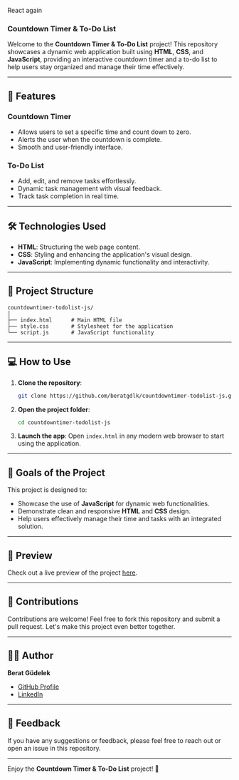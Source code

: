 React again
### Countdown Timer & To-Do List

Welcome to the **Countdown Timer & To-Do List** project! This repository showcases a dynamic web application built using **HTML**, **CSS**, and **JavaScript**, providing an interactive countdown timer and a to-do list to help users stay organized and manage their time effectively.

---

## 🚀 Features

### Countdown Timer
- Allows users to set a specific time and count down to zero.
- Alerts the user when the countdown is complete.
- Smooth and user-friendly interface.

### To-Do List
- Add, edit, and remove tasks effortlessly.
- Dynamic task management with visual feedback.
- Track task completion in real time.

---

## 🛠️ Technologies Used
- **HTML**: Structuring the web page content.
- **CSS**: Styling and enhancing the application's visual design.
- **JavaScript**: Implementing dynamic functionality and interactivity.

---

## 📂 Project Structure
```
countdowntimer-todolist-js/
│
├── index.html      # Main HTML file
├── style.css       # Stylesheet for the application
└── script.js       # JavaScript functionality
```

---

## 💻 How to Use
1. **Clone the repository**:
   ```bash
   git clone https://github.com/beratgdlk/countdowntimer-todolist-js.git
   ```
2. **Open the project folder**:
   ```bash
   cd countdowntimer-todolist-js
   ```
3. **Launch the app**:
   Open `index.html` in any modern web browser to start using the application.

---

## 🎯 Goals of the Project
This project is designed to:
- Showcase the use of **JavaScript** for dynamic web functionalities.
- Demonstrate clean and responsive **HTML** and **CSS** design.
- Help users effectively manage their time and tasks with an integrated solution.

---

## 📸 Preview
Check out a live preview of the project [here](#).

---

## 📝 Contributions
Contributions are welcome! Feel free to fork this repository and submit a pull request. Let's make this project even better together.

---

## 🧑‍💻 Author
**Berat Güdelek**
- [GitHub Profile](https://github.com/beratgdlk)
- [LinkedIn](https://linkedin.com/in/beratgdlk)

---

## 🌟 Feedback
If you have any suggestions or feedback, please feel free to reach out or open an issue in this repository.

---

Enjoy the **Countdown Timer & To-Do List** project! 🎉
